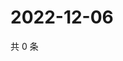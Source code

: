 # 2022-12-06

共 0 条

<!-- BEGIN WEIBO -->
<!-- 最后更新时间 Tue Dec 06 2022 15:12:32 GMT+0800 (China Standard Time) -->

<!-- END WEIBO -->
